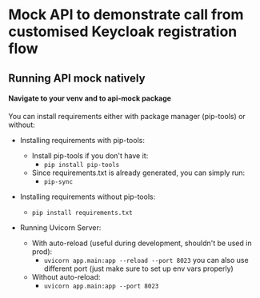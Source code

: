 # Mock API to demonstrate call from customised Keycloak registration flow

## Running API mock natively
#### Navigate to your venv and to api-mock package

You can install requirements either with package manager (pip-tools) or without:

- Installing requirements with pip-tools:

    - Install pip-tools if you don't have it:
        - `pip install pip-tools`
    - Since requirements.txt is already generated, you can simply run:
        - `pip-sync`

- Installing requirements without pip-tools:
    - `pip install requirements.txt`

- Running Uvicorn Server:
    - With auto-reload (useful during development, shouldn't be used in prod):
        - `uvicorn app.main:app --reload --port 8023` you can also use different port (just make sure to set up env vars properly) 
    - Without auto-reload:
        - `uvicorn app.main:app --port 8023`
